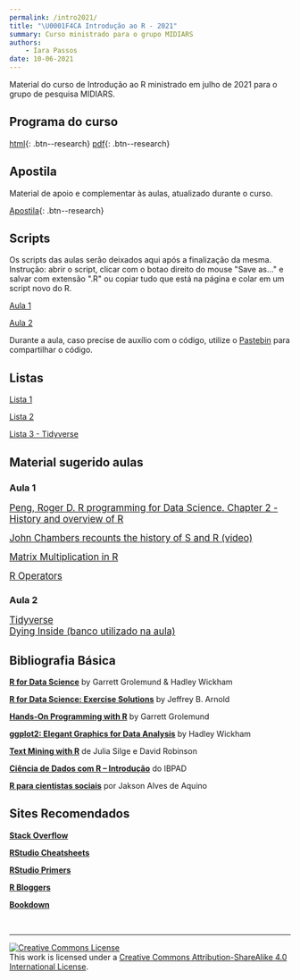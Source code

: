 ```yaml
---
permalink: /intro2021/
title: "\U0001F4CA Introdução ao R - 2021"
summary: Curso ministrado para o grupo MIDIARS
authors:
    - Iara Passos
date: 10-06-2021
---
```


Material do curso de Introdução ao R ministrado em julho de 2021 para o grupo de pesquisa MIDIARS.

## Programa do curso 

[html](https://ipassos.github.io/introR2021/){: .btn--research} [pdf](https://github.com/ipassos/introR2021/blob/main/programa2021.pdf){: .btn--research}


## Apostila

Material de apoio e complementar às aulas, atualizado durante o curso. 

[Apostila](https://ipassos.github.io/apostila-introR/){: .btn--research}

## Scripts

Os scripts das aulas serão deixados aqui após a finalização da mesma.
Instrução: abrir o script, clicar com o botao direito do mouse "Save as..." e salvar com extensão ".R" ou copiar tudo que está na página e colar em um script novo do R. 

[Aula 1](https://raw.githubusercontent.com/ipassos/introR2021/main/aula1.R)

[Aula 2](https://raw.githubusercontent.com/ipassos/introR2021/main/aula2.R)

Durante a aula, caso precise de auxílio com o código, utilize o [Pastebin](https://pastebin.com/) para compartilhar o código. 

## Listas

[Lista 1](https://raw.githubusercontent.com/ipassos/introR2021/main/lista1.R)

[Lista 2](https://raw.githubusercontent.com/ipassos/introR2021/main/lista2.R)

[Lista 3 - Tidyverse](https://raw.githubusercontent.com/ipassos/introR2021/main/lista3_tidyverse.R)

## Material sugerido aulas

### Aula 1

<span style="font-size:larger;">[Peng, Roger D. R programming for Data Science. Chapter 2 - History and overview of R](https://bookdown.org/rdpeng/rprogdatascience/history-and-overview-of-r.html)</span> <br>

<span style="font-size:larger;">[John Chambers recounts the history of S and R (video)](https://blog.revolutionanalytics.com/2014/01/john-chambers-recounts-the-history-of-s-and-r.html)</span> <br>

<span style="font-size:larger;">[Matrix Multiplication in R](https://www.geeksforgeeks.org/matrix-multiplication-in-r/)</span> <br>

<span style="font-size:larger;">[R Operators](https://www.datamentor.io/r-programming/operator/)</span> <br>

### Aula 2

<span style="font-size:larger;">[Tidyverse](https://www.tidyverse.org/)</span> <br>
<span style="font-size:larger;">[Dying Inside (banco utilizado na aula)](https://www.reuters.com/investigates/special-report/usa-jails-graphic/) </span> <br>

## Bibliografia Básica

**[R for Data Science](https://r4ds.had.co.nz/)** by Garrett Grolemund & Hadley Wickham <br>

**[R for Data Science: Exercise Solutions](https://jrnold.github.io/r4ds-exercise-solutions/)** by Jeffrey B. Arnold <br>

**[Hands-On Programming with R](https://rstudio-education.github.io/hopr/index.html)** by Garrett Grolemund <br>

**[ggplot2: Elegant Graphics for Data Analysis](https://ggplot2-book.org/index.html)** by Hadley Wickham 

**[Text Mining with R](https://www.tidytextmining.com/)** de Julia Silge e David Robinson <br>

**[Ciência de Dados com R – Introdução](https://www.ibpad.com.br/o-que-fazemos/publicacoes/introducao-ciencia-de-dados-com-r/)** do IBPAD <br>

**[R para cientistas sociais](http://www.uesc.br/editora/livrosdigitais_20140513/r_cientistas.pdf)** por Jakson Alves de Aquino <br>

## Sites Recomendados

**[Stack Overflow](https://stackoverflow.com/questions/tagged/r)** <br>

**[RStudio Cheatsheets](https://rstudio.com/resources/cheatsheets/)** <br>

**[RStudio Primers](https://rstudio.cloud/learn/primers)** <br>

**[R Bloggers](https://www.r-bloggers.com/)** <br>

**[Bookdown](https://bookdown.org/)**


&nbsp;

<hr/>

<a rel="license" href="http://creativecommons.org/licenses/by-sa/4.0/"><img alt="Creative Commons License" style="border-width:0" src="https://i.creativecommons.org/l/by-sa/4.0/88x31.png" /></a><br />This work is licensed under a <a rel="license" href="http://creativecommons.org/licenses/by-sa/4.0/">Creative Commons Attribution-ShareAlike 4.0 International License</a>.
